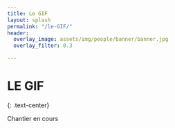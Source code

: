 ```yaml
---
title: Le GIF
layout: splash
permalink: "/le-GIF/"
header:
  overlay_image: assets/img/people/banner/banner.jpg
  overlay_filter: 0.3

---
```

# LE GIF

{: .text-center}

Chantier en cours